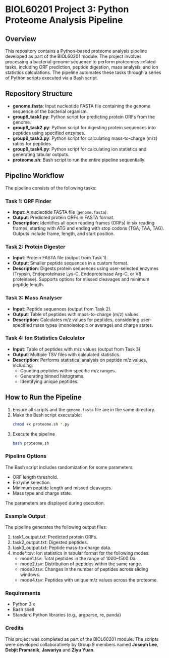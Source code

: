# BIOL60201 Project 3: Python Proteome Analysis Pipeline

## Overview
This repository contains a Python-based proteome analysis pipeline developed as part of the BIOL60201 module. The project involves processing a bacterial genome sequence to perform proteomics-related tasks, including ORF prediction, peptide digestion, mass analysis, and ion statistics calculations. The pipeline automates these tasks through a series of Python scripts executed via a Bash script.

## Repository Structure
- **genome.fasta**: Input nucleotide FASTA file containing the genome sequence of the bacterial organism.
- **group9_task1.py**: Python script for predicting protein ORFs from the genome.
- **group9_task2.py**: Python script for digesting protein sequences into peptides using specified enzymes.
- **group9_task3.py**: Python script for calculating mass-to-charge (m/z) ratios for peptides.
- **group9_task4.py**: Python script for calculating ion statistics and generating tabular outputs.
- **proteome.sh**: Bash script to run the entire pipeline sequentially.

## Pipeline Workflow
The pipeline consists of the following tasks:

### Task 1: ORF Finder
- **Input**: A nucleotide FASTA file (`genome.fasta`).
- **Output**: Predicted protein ORFs in FASTA format.
- **Description**: Identifies all open reading frames (ORFs) in six reading frames, starting with ATG and ending with stop codons (TGA, TAA, TAG). Outputs include frame, length, and start position.

### Task 2: Protein Digester
- **Input**: Protein FASTA file (output from Task 1).
- **Output**: Smaller peptide sequences in a custom format.
- **Description**: Digests protein sequences using user-selected enzymes (Trypsin, Endoproteinase Lys-C, Endoproteinase Arg-C, or V8 proteinase). Supports options for missed cleavages and minimum peptide length.

### Task 3: Mass Analyser
- **Input**: Peptide sequences (output from Task 2).
- **Output**: Table of peptides with mass-to-charge (m/z) values.
- **Description**: Calculates m/z values for peptides, considering user-specified mass types (monoisotopic or average) and charge states.

### Task 4: Ion Statistics Calculator
- **Input**: Table of peptides with m/z values (output from Task 3).
- **Output**: Multiple TSV files with calculated statistics.
- **Description**: Performs statistical analysis on peptide m/z values, including:
  - Counting peptides within specific m/z ranges.
  - Generating binned histograms.
  - Identifying unique peptides.

## How to Run the Pipeline
1. Ensure all scripts and the `genome.fasta` file are in the same directory.
2. Make the Bash script executable:
   ```bash
   chmod +x proteome.sh *.py
   ```
3. Execute the pipeline
   ```bash
   bash proteome.sh
   ```

### Pipeline Options
The Bash script includes randomization for some parameters:
- ORF length threshold.
- Enzyme selection.
- Minimum peptide length and missed cleavages.
- Mass type and charge state.

The parameters are displayed during execution.

### Example Output
The pipeline generates the following output files:
1. task1_output.txt: Predicted protein ORFs.
2. task2_output.txt: Digested peptides.
3. task3_output.txt: Peptide mass-to-charge data.
4. mode*.tsv: Ion statistics in tabular format for the following modes:
   - mode1.tsv: Total peptides in the range of 1000–1500 Da.
   - mode2.tsv: Distribution of peptides within the same range.
   - mode3.tsv: Changes in the number of peptides across sliding windows.
   - mode4.tsv: Peptides with unique m/z values across the proteome.

### Requirements
- Python 3.x
- Bash shell
- Standard Python libraries (e.g., argparse, re, panda)

### Credits
This project was completed as part of the BIOL60201 module. The scripts were developed collaboratively by Group 9 members named **Joseph Lee**, **Debjit Pramanik**, **Jawariya** and **Ziyu Yuan**.
